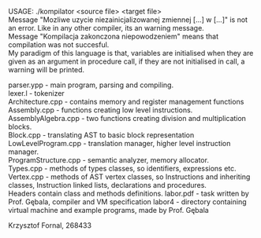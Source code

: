 USAGE: ./kompilator \<source file\> \<target file\>   
Message "Mozliwe uzycie niezainicjalizowanej zmiennej [...] w [...]" is not an error. Like in any other compiler, its an warning message.   
Message "Kompilacja zakonczona niepowodzeniem" means that compilation was not succesful.   
My paradigm of this language is that, variables are initialised when they are given as an argument in procedure call, if they are not initialised in call, a warning will be printed.   
    
parser.ypp - main program, parsing and compiling.   
lexer.l - tokenizer    
Architecture.cpp - contains memory and register management functions   
Assembly.cpp - functions creating low level instructions.   
AssemblyAlgebra.cpp - two functions creating division and multiplication blocks.   
Block.cpp - translating AST to basic block representation   
LowLevelProgram.cpp - translation manager, higher level instruction manager.   
ProgramStructure.cpp - semantic analyzer, memory allocator.   
Types.cpp - methods of types classes, so identifiers, expressions etc.   
Vertex.cpp - methods of AST vertex classes, so Instructions and inheriting classes, Instruction linked lists, declarations and procedures.   
Headers contain class and methods definitions.
labor.pdf - task written by Prof. Gębala, compiler and VM specification
labor4 - directory containing virtual machine and example programs, made by Prof. Gębala
    
Krzysztof Fornal, 268433
